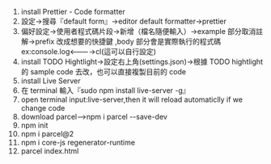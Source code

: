 1. install Prettier - Code formatter
2. 設定->搜尋『default form』->editor default formatter->prettier
3. 偏好設定->使用者程式碼片段->新增（檔名隨便輸入）->example 部分取消註解->prefix 改成想要的快捷鍵
   ,body 部分會是實際執行的程式碼 ex:console.log<---->cl(這可以自行設定)
4. install TODO Hightlight->設定右上角(settings.json)->根據 TODO hightlight 的 sample code
   去改，也可以直接複製目前的 code
5. install Live Server
6. 在 terminal 輸入『sudo npm install live-server -g』
7. open terminal input:live-server,then it will reload automaticlly if we change code
8. download parcel-->npm i parcel --save-dev
9. npm init
10. npm i parcel@2
11. npm i core-js regenerator-runtime
12. parcel index.html
